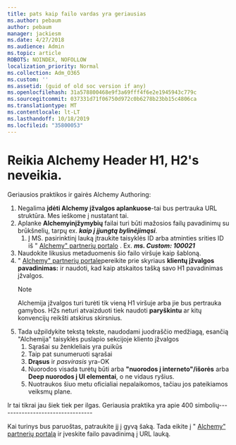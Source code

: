 ```yaml
---
title: pats kaip failo vardas yra geriausias
ms.author: pebaum
author: pebaum
manager: jackiesm
ms.date: 4/27/2018
ms.audience: Admin
ms.topic: article
ROBOTS: NOINDEX, NOFOLLOW
localization_priority: Normal
ms.collection: Adm_O365
ms.custom: ''
ms.assetid: (guid of old soc version if any)
ms.openlocfilehash: 31a578800468e9f3a69fff4f6e2e1945943c779c
ms.sourcegitcommit: 037331d71f06750d972c0b6278b23bb15c4806ca
ms.translationtype: MT
ms.contentlocale: lt-LT
ms.lasthandoff: 10/18/2019
ms.locfileid: "35800053"
---
```

# <a name="required-alchemy-header-h1-h2s-dont-work"></a>Reikia Alchemy Header H1, H2's neveikia.
Geriausios praktikos ir gairės Alchemy Authoring:

1. Negalima **įdėti Alchemy įžvalgos aplankuose**-tai bus pertrauka URL struktūra. Mes ieškome į nustatant tai.
1. Aplanke **Alchemyinįžymybių** failai turi būti mažosios failų pavadinimų su brūkšnelių, tarpų ex. ***kaip į įjungtą bylinėjimąsi***.
    1. Į MS. pasirinktinį lauką įtraukite taisyklės ID arba atminties srities ID iš " [Alchemy" partnerių portalo](https://alchemyportal.azurewebsites.net) . Ex. ***ms. Custom: 100021***
1. Naudokite likusius metaduomenis šio failo viršuje kaip šabloną.
1. " [Alchemy" partnerių portale](https://alchemyportal.azurewebsites.net)pereikite prie skyriaus **klientų įžvalgos pavadinimas:** ir naudoti, kad kaip atskaitos tašką savo H1 pavadinimas įžvalgos. 
    > [!NOTE]
    > Alchemija įžvalgos turi turėti tik vieną H1 viršuje arba jie bus pertrauka gamybos. H2s neturi atvaizduoti tiek naudoti **paryškintu** ar kitų konvencijų reikšti atskirus skirsnius.
1. Tada užpildykite tekstą tekste, naudodami juodraščio medžiagą, esančią "Alchemija" taisyklės puslapio sekcijoje kliento įžvalgos
    1. Sąrašai su ženkleliais yra puikūs
    1. Taip pat sunumeruoti sąrašai
    1. **Drąsus** ir *pasvirasis* yra-OK
    1. Nuorodos visada turėtų būti arba **"nuorodos į interneto"/išorės** arba **Deep nuorodos į UI elementai**, o ne vidaus ryšius.
    1. Nuotraukos šiuo metu oficialiai nepalaikomos, tačiau jos pateikiamos veiksmų plane.

Ir tai tikrai jau šiek tiek per ilgas. Geriausia praktika yra apie 400 simbolių---------------------------------

Kai turinys bus paruoštas, patraukite jį į gyvą šaką. Tada eikite į " [Alchemy" partnerių portalą](https://alchemyportal.azurewebsites.net) ir įveskite failo pavadinimą į URL lauką. 